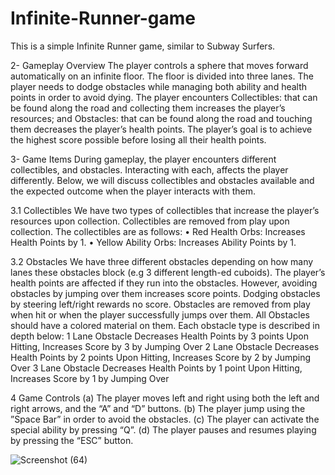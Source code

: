 # Infinite-Runner-game
This is a simple Infinite Runner game, similar to Subway Surfers.

2- Gameplay Overview
The player controls a sphere that moves forward automatically on an infinite floor. The
floor is divided into three lanes. The player needs to dodge obstacles while managing
both ability and health points in order to avoid dying. The player encounters Collectibles: that can be found along the road and collecting them increases the player’s
resources; and Obstacles: that can be found along the road and touching them decreases
the player’s health points. The player’s goal
is to achieve the highest score possible before losing all their health points.

3- Game Items
During gameplay, the player encounters different collectibles, and obstacles. Interacting
with each, affects the player differently. Below, we will discuss collectibles and obstacles
available and the expected outcome when the player interacts with them.

3.1 Collectibles
We have two types of collectibles that increase the player’s resources upon collection.
Collectibles are removed from play upon collection.
The collectibles are as follows:
• Red Health Orbs: Increases Health Points by 1.
• Yellow Ability Orbs: Increases Ability Points by 1.

3.2 Obstacles
We have three different obstacles depending on how many lanes these obstacles block (e.g
3 different length-ed cuboids). The player’s health points are affected if they run into
the obstacles. However, avoiding obstacles by jumping over them increases score points.
Dodging obstacles by steering left/right rewards no score. Obstacles are removed from
play when hit or when the player successfully jumps over them. All Obstacles should have
a colored material on them.
Each obstacle type is described in depth below:
 1 Lane Obstacle Decreases Health Points by 3 points Upon Hitting, Increases Score by 3 by Jumping Over
 2 Lane Obstacle Decreases Health Points by 2 points Upon Hitting, Increases Score by 2 by Jumping Over
 3 Lane Obstacle Decreases Health Points by 1 point Upon Hitting, Increases Score by 1 by Jumping Over
 
 4 Game Controls
(a) The player moves left and right using both the left and right arrows, and the
 “A” and “D” buttons.
(b) The player jump using the ”Space Bar” in order to avoid the
 obstacles.
(c) The player can activate the special ability by pressing “Q”.
(d) The player pauses and resumes playing by pressing the “ESC” button.

![Screenshot (64)](https://user-images.githubusercontent.com/93290914/235306288-261f102f-2153-4f4f-8cd2-992a45fe91b7.png)


